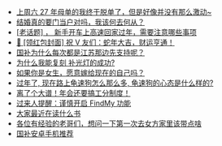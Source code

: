 + [上周六 27 年母单的我终于脱单了，但是好像并没有那么激动~](https://www.v2ex.com/t/1106352)
+ [结婚真的要门当户对吗，我该何去何从？](https://www.v2ex.com/t/1106344)
+ [[老话题] ， 新手开车上高速回家过年，需要注意哪些事项](https://www.v2ex.com/t/1106393)
+ [🧧 [领红包封面] 祝 V 友们：蛇年大吉，财运亨通！](https://www.v2ex.com/t/1106447)
+ [国补为什么每次都是江苏那边先支持呢？](https://www.v2ex.com/t/1106357)
+ [为什么我能复刻 补光灯的成功?](https://www.v2ex.com/t/1106325)
+ [如果你是女生，愿意嫁给现在的自己吗？](https://www.v2ex.com/t/1106431)
+ [过年了, 现在路上龟速狗怎么那么多, 龟速狗的心态是什么样的?](https://www.v2ex.com/t/1106474)
+ [离了个大谱！年会还要搞工分制度！](https://www.v2ex.com/t/1106451)
+ [过来人提醒：谨慎开启 FindMy 功能](https://www.v2ex.com/t/1106545)
+ [大家最近在读什么书](https://www.v2ex.com/t/1106658)
+ [各位有经验的老哥们，想问一下第一次去女方家里该带点啥](https://www.v2ex.com/t/1106655)
+ [国补安卓手机推荐](https://www.v2ex.com/t/1106415)
